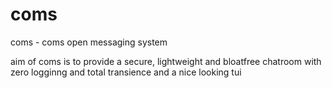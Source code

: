 # coms
coms - coms open messaging system

aim of coms is to provide a secure, lightweight and bloatfree chatroom with zero logginng and total transience and a nice looking tui
